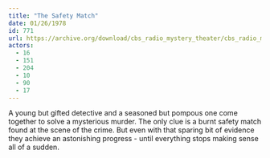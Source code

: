 ```yaml
---
title: "The Safety Match"
date: 01/26/1978
id: 771
url: https://archive.org/download/cbs_radio_mystery_theater/cbs_radio_mystery_theater-0751-0800.zip/cbs_radio_mystery_theater-0751-0800%2Fcbsrmt_0771_the_safety_match.mp3
actors:
  - 16
  - 151
  - 204
  - 10
  - 90
  - 17
---
```

A young but gifted detective and a seasoned but pompous one come together to solve a mysterious murder. The only clue is a burnt safety match found at the scene of the crime. But even with that sparing bit of evidence they achieve an astonishing progress - until everything stops making sense all of a sudden.